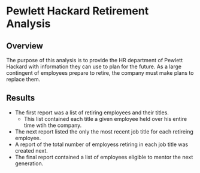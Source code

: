 # Pewlett Hackard Retirement Analysis
## Overview
The purpose of this analysis is to provide the HR department of Pewlett Hackard with information they can use to plan for the future. As a large contingent of employees prepare to retire, the company must make plans to replace them.
## Results
* The first report was a list of retiring employees and their titles.
    * This list contained each title a given employee held over his entire time wtih the company.
* The next report listed the only the most recent job title for each retireing employee.
* A report of the total number of employess retiring in each job title was created next.
* The final report contained a list of employees eligible to mentor the next generation.
